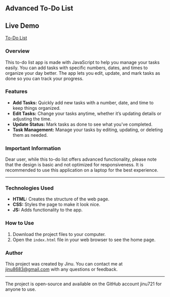 ## Advanced To-Do List

## Live Demo
[To-Do List](https://jinu721.github.io/FormValidation/)

### Overview

This to-do list app is made with JavaScript to help you manage your tasks easily. You can add tasks with specific numbers, dates, and times to organize your day better. The app lets you edit, update, and mark tasks as done so you can track your progress.

### Features

- **Add Tasks:** Quickly add new tasks with a number, date, and time to keep things organized.
- **Edit Tasks:** Change your tasks anytime, whether it’s updating details or adjusting the time.
- **Update Status:** Mark tasks as done to see what you've completed.
- **Task Management:** Manage your tasks by editing, updating, or deleting them as needed.

### Important Information

Dear user, while this to-do list offers advanced functionality, please note that the design is basic and not optimized for responsiveness. It is recommended to use this application on a laptop for the best experience.

---

### Technologies Used

- **HTML:** Creates the structure of the web page.
- **CSS:** Styles the page to make it look nice.
- **JS:** Adds functionality to the app.

### How to Use

1. Download the project files to your computer.
2. Open the `index.html` file in your web browser to see the home page.

### Author

This project was created by Jinu. You can contact me at jinu8683@gmail.com with any questions or feedback.

---

The project is open-source and available on the GitHub account jinu721 for anyone to use.
